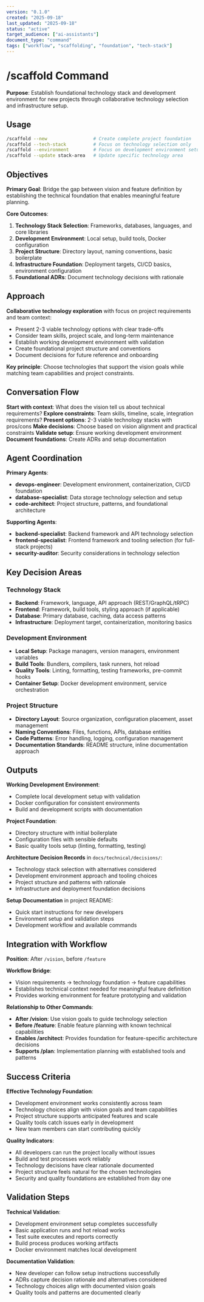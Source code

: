 ```yaml
---
version: "0.1.0"
created: "2025-09-18"
last_updated: "2025-09-18"
status: "active"
target_audience: ["ai-assistants"]
document_type: "command"
tags: ["workflow", "scaffolding", "foundation", "tech-stack"]
---
```


# /scaffold Command

**Purpose**: Establish foundational technology stack and development environment for new projects through collaborative technology selection and infrastructure setup.

## Usage

```bash
/scaffold --new                 # Create complete project foundation
/scaffold --tech-stack          # Focus on technology selection only
/scaffold --environment         # Focus on development environment setup
/scaffold --update stack-area   # Update specific technology area
```

## Objectives

**Primary Goal**: Bridge the gap between vision and feature definition by establishing the technical foundation that enables meaningful feature planning.

**Core Outcomes**:
1. **Technology Stack Selection**: Frameworks, databases, languages, and core libraries
2. **Development Environment**: Local setup, build tools, Docker configuration
3. **Project Structure**: Directory layout, naming conventions, basic boilerplate
4. **Infrastructure Foundation**: Deployment targets, CI/CD basics, environment configuration
5. **Foundational ADRs**: Document technology decisions with rationale

## Approach

**Collaborative technology exploration** with focus on project requirements and team context:
- Present 2-3 viable technology options with clear trade-offs
- Consider team skills, project scale, and long-term maintenance
- Establish working development environment with validation
- Create foundational project structure and conventions
- Document decisions for future reference and onboarding

**Key principle**: Choose technologies that support the vision goals while matching team capabilities and project constraints.

## Conversation Flow

**Start with context**: What does the vision tell us about technical requirements?
**Explore constraints**: Team skills, timeline, scale, integration requirements?
**Present options**: 2-3 viable technology stacks with pros/cons
**Make decisions**: Choose based on vision alignment and practical constraints
**Validate setup**: Ensure working development environment
**Document foundations**: Create ADRs and setup documentation

## Agent Coordination

**Primary Agents**:
- **devops-engineer**: Development environment, containerization, CI/CD foundation
- **database-specialist**: Data storage technology selection and setup
- **code-architect**: Project structure, patterns, and foundational architecture

**Supporting Agents**:
- **backend-specialist**: Backend framework and API technology selection
- **frontend-specialist**: Frontend framework and tooling selection (for full-stack projects)
- **security-auditor**: Security considerations in technology selection

## Key Decision Areas

### Technology Stack
- **Backend**: Framework, language, API approach (REST/GraphQL/tRPC)
- **Frontend**: Framework, build tools, styling approach (if applicable)
- **Database**: Primary database, caching, data access patterns
- **Infrastructure**: Deployment target, containerization, monitoring basics

### Development Environment
- **Local Setup**: Package managers, version managers, environment variables
- **Build Tools**: Bundlers, compilers, task runners, hot reload
- **Quality Tools**: Linting, formatting, testing frameworks, pre-commit hooks
- **Container Setup**: Docker development environment, service orchestration

### Project Structure
- **Directory Layout**: Source organization, configuration placement, asset management
- **Naming Conventions**: Files, functions, APIs, database entities
- **Code Patterns**: Error handling, logging, configuration management
- **Documentation Standards**: README structure, inline documentation approach

## Outputs

**Working Development Environment**:
- Complete local development setup with validation
- Docker configuration for consistent environments
- Build and development scripts with documentation

**Project Foundation**:
- Directory structure with initial boilerplate
- Configuration files with sensible defaults
- Basic quality tools setup (linting, formatting, testing)

**Architecture Decision Records** in `docs/technical/decisions/`:
- Technology stack selection with alternatives considered
- Development environment approach and tooling choices
- Project structure and patterns with rationale
- Infrastructure and deployment foundation decisions

**Setup Documentation** in project README:
- Quick start instructions for new developers
- Environment setup and validation steps
- Development workflow and available commands

## Integration with Workflow

**Position**: After `/vision`, before `/feature`

**Workflow Bridge**:
- Vision requirements → technology foundation → feature capabilities
- Establishes technical context needed for meaningful feature definition
- Provides working environment for feature prototyping and validation

**Relationship to Other Commands**:
- **After /vision**: Use vision goals to guide technology selection
- **Before /feature**: Enable feature planning with known technical capabilities
- **Enables /architect**: Provides foundation for feature-specific architecture decisions
- **Supports /plan**: Implementation planning with established tools and patterns

## Success Criteria

**Effective Technology Foundation**:
- Development environment works consistently across team
- Technology choices align with vision goals and team capabilities
- Project structure supports anticipated features and scale
- Quality tools catch issues early in development
- New team members can start contributing quickly

**Quality Indicators**:
- All developers can run the project locally without issues
- Build and test processes work reliably
- Technology decisions have clear rationale documented
- Project structure feels natural for the chosen technologies
- Security and quality foundations are established from day one

## Validation Steps

**Technical Validation**:
- Development environment setup completes successfully
- Basic application runs and hot reload works
- Test suite executes and reports correctly
- Build process produces working artifacts
- Docker environment matches local development

**Documentation Validation**:
- New developer can follow setup instructions successfully
- ADRs capture decision rationale and alternatives considered
- Technology choices align with documented vision goals
- Quality tools and patterns are documented clearly